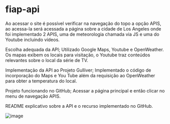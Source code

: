 # fiap-api

Ao acessar o site é possível verificar na navegação do topo a opção APIS, ao acessa-la será acessada a página sobre a cidade de Los Angeles onde foi implementado 2 APIS, uma de meteorologia chamada via JS e uma do Youtube incluindo vídeos.

Escolha adequada da API;
Utilizado Google Maps, Youtube e OpenWeather. Os mapas exibem os locais para visitação, o Youtube traz conteúdos relevantes sobre o local da série de TV.

Implementação da API ao Projeto Gulliver;
Implementado o código de incorporação do Maps e You Tube além da requisição ao OpenWeather para obter a temperatura do local.

Projeto funcionando no GitHub;
Acessar a página principal e então clicar no menu de navegação APIS.

README explicativo sobre a API e o recurso implementado no GitHub.


![image](https://user-images.githubusercontent.com/8151683/188534635-2e103c49-751b-4c09-985b-cb43b725cac9.png)
